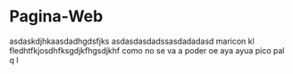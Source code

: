 # Pagina-Web
asdaskdjhkaasdadhgdsfjks
asdasdasdadssasdadadasd
maricon kl fledhtfkjosdhfksgdjkfhgsdjkhf
como no se va a poder 
oe
aya
ayua
pico pal q l